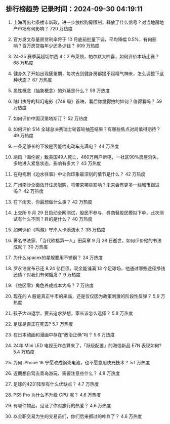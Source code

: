 
## 排行榜趋势 记录时间：2024-09-30 04:19:11
  
  1. 上海再出七条楼市新政，进一步放松购房限制，释放了什么信号？对当地房地产市场有何影响？ 720 万热度
    
  2. 官方发文存量房贷利率将于 10 月底前批量下调，平均降幅 0.5%，有何影响？百万房贷每年少还多少钱？ 609 万热度
    
  3. 24-25 赛季英超切尔西 4：2 布莱顿，帕尔默大四喜，如何评价本场比赛？ 68 万热度
    
  4. 健身久了开始出现疲惫期，每次去到健身房都提不起精气神来，怎么调整下这种状态？ 67 万热度
    
  5. 属性概念（抽象概念）的外延是什么？ 59 万热度
    
  6. 陆川执导的科幻电影《749 局》首映，看后你觉得拍的如何？值得看吗？ 59 万热度
    
  7. 如何评价中国汉堡塔斯汀？ 52 万热度
    
  8. 如何评价 S14 全球总决赛瑞士轮首轮抽签结果？有哪些焦点对局值得期待？ 49 万热度
    
  9. 一条足够长的下坡是否能给电动车充满电？ 44 万热度
    
  10. 飓风「海伦妮」致美国49人死亡，460万用户断电，一社区90%房屋消失，多地进入紧急状态，影响有多大？ 43 万热度
    
  11. 在电视剧《边水往事》中让你印象最深刻的情节是什么？ 42 万热度
    
  12. 广州南沙全面放开住房限购，将带来哪些影响？未来会有更多一线城市跟进吗？ 42 万热度
    
  13. 在下雨天，你最想做什么事？ 42 万热度
    
  14. 上交所 9 月 29 日启动全网测试，股民不参与，券商替股民模拟下单，此次测试有什么不同？目的是什么？ 40 万热度
    
  15. 如何评价《鸣潮》守岸人卡池流水？ 38 万热度
    
  16. 著名书法家、「当代欧楷第一人」田英章 9 月 28 日逝世，如何评价他的书法成就？ 30 万热度
    
  17. 为什么spacex的星舰要用不锈钢？ 24 万热度
    
  18. 罗永浩宣布已还 8.24 亿巨债，现金能铺满 13 个足球场，他通过哪些途径挣钱还债？对我们有何启发？ 9 万热度
    
  19. 《绝区零》角色养成成本大吗？ 7 万热度
    
  20. 现在的 A 股是真正牛市的来临，还是仅仅因为政策刺激的阶段性反弹？ 5.9 万热度
    
  21. 孩子大四退学，要去追求梦想，家长该怎么选择？ 5.8 万热度
    
  22. 足球是否正在死去? 5.7 万热度
    
  23. 在日本动画和漫画中存在“政治正确”吗？ 5.6 万热度
    
  24. 24年 Mini LED 电视王炸总算来了，「跃级配置」的海信新品 E7N 表现如何? 5.4 万热度
    
  25. 为何 iPhone 16 宁愿改成钢壳电池，也不愿意用快充技术？ 5.1 万热度
    
  26. 近期想自驾去青岛游玩，需要注意些什么？ 4.8 万热度
    
  27. 足球的4231阵型有什么优缺点？ 4.7 万热度
    
  28. PS5 Pro 为什么不升级 CPU 呢？ 4.6 万热度
    
  29. 有哪件物品，见证了你对旅行的热爱？ 4.6 万热度
    
  30. 以全职交易为生的交易员们，你们后来都过的咋样了？ 4.6 万热度
    